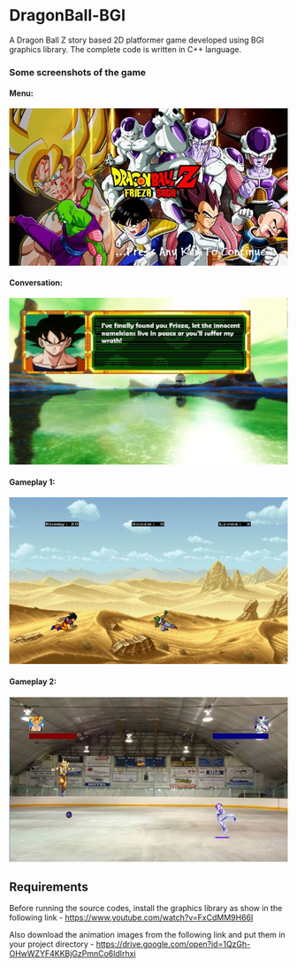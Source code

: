 # DragonBall-BGI
A Dragon Ball Z story based 2D platformer game developed using BGI graphics library. The complete code is written in C++ language.

### Some screenshots of the game
#### Menu:
![Menu](https://raw.githubusercontent.com/amar-deb/DragonBall-BGI/master/screenshots/menu.jpg)
#### Conversation:
![Conversation](https://raw.githubusercontent.com/amar-deb/DragonBall-BGI/master/screenshots/conversation.PNG)
#### Gameplay 1:
![Gameplay1](https://raw.githubusercontent.com/amar-deb/DragonBall-BGI/master/screenshots/gameplay1.PNG)
#### Gameplay 2:
![Gameplay2](https://raw.githubusercontent.com/amar-deb/DragonBall-BGI/master/screenshots/gameplay2.jpg)

## Requirements
Before running the source codes, install the graphics library as show in the following link - https://www.youtube.com/watch?v=FxCdMM9H66I

Also download the animation images from the following link and put them in your project directory - https://drive.google.com/open?id=1QzGh-OHwWZYF4KKBjGzPmnCo6ldIrhxi
